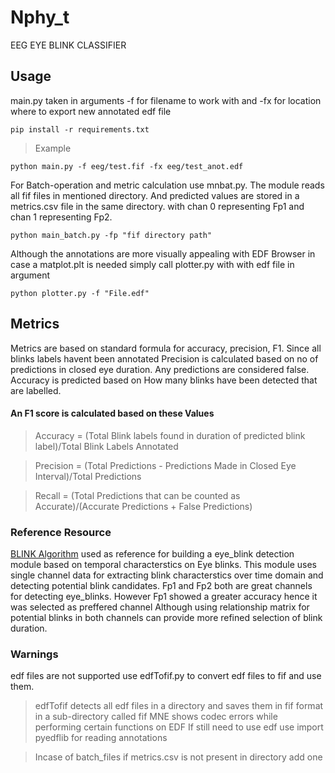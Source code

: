 # Nphy_t
EEG EYE BLINK CLASSIFIER 


## Usage
main.py taken in arguments -f for filename to work with and -fx for location where to export new annotated edf file

~~~
pip install -r requirements.txt
~~~
>Example
  ~~~
  python main.py -f eeg/test.fif -fx eeg/test_anot.edf
  ~~~
For Batch-operation and metric calculation use mnbat.py. The module reads all fif files in mentioned directory. And predicted values are stored in a metrics.csv file in the same directory. with chan 0 representing Fp1 and chan 1 representing Fp2. 
  ~~~
  python main_batch.py -fp "fif directory path"
  ~~~

Although the annotations are more visually appealing with EDF Browser in case a matplot.plt is needed 
simply call plotter.py with with edf file in argument
~~~
python plotter.py -f "File.edf"
~~~

## Metrics
Metrics are based on standard formula for accuracy, precision, F1.
Since all blinks labels havent been annotated
Precision is calculated based on no of predictions in closed eye duration. Any predictions are considered false.
Accuracy is predicted based on How many blinks have been detected that are labelled.
  #### An F1 score is calculated based on these Values
>  Accuracy = (Total Blink labels found in duration of predicted blink label)/Total Blink Labels Annotated

>  Precision = (Total Predictions - Predictions Made in Closed Eye Interval)/Total Predictions

>  Recall =  (Total Predictions that can be counted as Accurate)/(Accurate Predictions + False Predictions)

  

### Reference Resource 
[BLINK Algorithm](https://par.nsf.gov/servlets/purl/10321749) used as reference for building a eye_blink detection module based on temporal characterstics on Eye blinks.
This module uses single channel data for extracting blink characterstics over time domain and detecting potential blink candidates. Fp1 and Fp2 both are great channels for detecting eye_blinks. However Fp1 showed a greater accuracy hence it was selected as preffered channel 
Although using relationship matrix for potential blinks in both channels can provide more refined selection of blink duration.


### Warnings
edf files are not supported use edfTofif.py to convert edf files to fif and use them. 
>  edfTofif detects all edf files in a directory and saves them in fif format in a sub-directory called fif
MNE shows codec errors while performing certain functions on EDF
If still need to use edf use import pyedflib for reading annotations

> Incase of batch_files if metrics.csv is not present in directory add one
